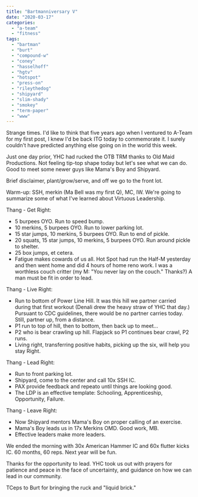 ```yaml
---
title: "Bartmanniversary V"
date: "2020-03-17"
categories: 
  - "a-team"
  - "fitness"
tags: 
  - "bartman"
  - "burt"
  - "compound-w"
  - "coney"
  - "hasselhoff"
  - "hgtv"
  - "hotspot"
  - "press-on"
  - "rileythedog"
  - "shipyard"
  - "slim-shady"
  - "smokey"
  - "term-paper"
  - "www"
---
```


Strange times. I'd like to think that five years ago when I ventured to A-Team for my first post, I knew I'd be back ITG today to commemorate it. I surely couldn't have predicted anything else going on in the world this week.

Just one day prior, YHC had rucked the OTB TRM thanks to Old Maid Productions. Not feeling tip-top shape today but let's see what we can do. Good to meet some newer guys like Mama's Boy and Shipyard.

Brief disclaimer, plant/grow/serve, and off we go to the front lot.

Warm-up: SSH, merkin (Ma Bell was my first Q), MC, IW. We're going to summarize some of what I've learned about Virtuous Leadership.

Thang - Get Right:

- 5 burpees OYO. Run to speed bump.
- 10 merkins, 5 burpees OYO. Run to lower parking lot.
- 15 star jumps, 10 merkins, 5 burpees OYO. Run to end of pickle.
- 20 squats, 15 star jumps, 10 merkins, 5 burpees OYO. Run around pickle to shelter.
- 25 box jumps, et cetera.
- Fatigue makes cowards of us all. Hot Spot had run the Half-M yesterday and then went home and did 4 hours of home reno work. I was a worthless couch critter (my M: "You never lay on the couch." Thanks?) A man must be fit in order to lead.

Thang - Live Right:

- Run to bottom of Power Line Hill. It was this hill we partner carried during that first workout (Denali drew the heavy straw of YHC that day.) Pursuant to CDC guidelines, there would be no partner carries today. Still, partner up, from a distance.
- P1 run to top of hill, then to bottom, then back up to meet...
- P2 who is bear crawling up hill. Flapjack so P1 continues bear crawl, P2 runs.
- Living right, transferring positive habits, picking up the six, will help you stay Right.

Thang - Lead Right:

- Run to front parking lot.
- Shipyard, come to the center and call 10x SSH IC.
- PAX provide feedback and repeato until things are looking good.
- The LDP is an effective template: Schooling, Apprenticeship, Opportunity, Failure.

Thang - Leave Right:

- Now Shipyard mentors Mama's Boy on proper calling of an exercise.
- Mama's Boy leads us in 17x Merkins OMD. Good work, MB.
- Effective leaders make more leaders.

We ended the morning with 30x American Hammer IC and 60x flutter kicks IC. 60 months, 60 reps. Next year will be fun.

Thanks for the opportunity to lead. YHC took us out with prayers for patience and peace in the face of uncertainty, and guidance on how we can lead in our community.

TCeps to Burt for bringing the ruck and "liquid brick."

